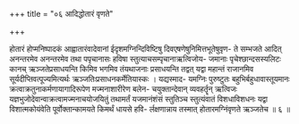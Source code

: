 +++
title = "०६ आदिद्धोतारं वृणते"

+++

होतारं होप्मनिष्पादकं आह्वातारंवादेवानां ईदृशमग्निन्दिविष्टिषु दिवएषणेषुनिमित्तभूतेषुवृण- ते सम्भजते आदित् अनन्तरमेव अनन्तरमेव तथा पपृचानासः हविषा स्तुत्याचसम्पृचानाऋत्विजोय- जमानाः पृचेश्छान्दसस्यलिटः कानच् ऋञ्जतेप्रसाधयन्ति किमिव भगमिव तंयथाजनाः प्रसाधयन्ति तद्वत् यद्वा महान्तं राजानमिव सूर्यदीप्तिवत्पूज्यमित्यर्थः ऋञ्जतिःप्रसाधनकर्मेतियास्कः । यद्यस्माद- यमग्निः पुरुष्टुतः बहुभिर्बहुधावास्तूयमानः क्रत्वाक्रतुनाकर्मणायागादिरूपेण मज्मनाशारीरेण बलेन- चयुक्तान्देवान् व्यवहर्तॄन् ऋत्विजः यज्ञभुजोदेवान्वाक्रत्वामज्मनाचयोजयितुं तथामर्तं यजमानंशंसं स्तुतिञ्च स्तुत्यंवातं विशधाविशधनः यद्वा विशात्मकोयंवेति पूर्वोक्तान्कामयते किमर्थं धायसे हवि- र्लक्षणान्नाय तस्मात् होतारमग्निंवृणते ऋञ्जतेच ॥ ६ ॥